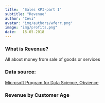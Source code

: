 ```yaml
---
title:  "Sales KPI-part 1"
subtitle: "Revenue"
author: "Cevi"
avatar: "img/authors/wferr.png"
image: "img/profits.png"
date:   15-05-2018
---
```


### What is Revenue?
All about money from sale of goods or services


### Data source:
[Microsoft Program for Data Science, Obvience](https://academy.microsoft.com/en-us/professional-program/tracks/data-science/)

### Revenue by Customer Age
